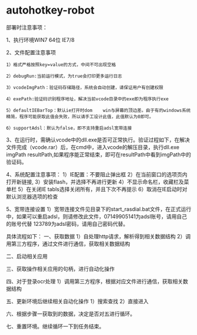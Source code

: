# autohotkey-robot
部署时注意事项：

1、执行环境WIN7 64位 IE7/8

2、文件配置注意事项

	1）格式严格按照key=value的方式，中间不可出现空格
	
	2）debugRun:当前运行模式，为true会打印更多运行日志
	
	3）vcodeImgPath：验证码存储路径，系统会自动创建，请保证用户有创建权限
	
	4）exePath:验证码识别程序地址，解决当前vcode目录中的exe即为程序执行exe
	
	5）defaultIEBarTop：默认ie打开时dom	win与屏幕的顶边差。由于有的windows系统精简，程序可能获取此值会失败，所以请手工设计此值，此值默认为0即可。
	
	6）supportAdsl：默认为false，即不支持重启adsl宽带连接

3、在运行时，需确认vcode中的dll.exe是否可正常执行。验证过程如下，在解决文件完成（vcode.rar）后，在cmd中，进入vcode的解压目录，执行dll.exe imgPath resultPath,如果程序能正常结束，即可在resultPath中看到imgPath中的验证码。

4、系统配置注意事项：
	1）IE配置：不要阻止弹出框
	2）在当前窗口的选项页内打开新链接,
	3）安装flash，并选择不再进行更新
	4）不显示命名栏，收藏栏及菜单栏
	5）在关闭IE tabls选择关闭所有，并且下次不再提示
	6）取消在IE启动时对默认浏览器选项的检查

5、宽带连接设置
	1）宽带连接文件见目录下的start_rasdial.bat文件，在正式运行中，如果可以重启adsl，则请修改此文件，07149905141为adsl账号，请用自己的账号代替 123789为adsl密码，请用自己密码代替。




具体流程如下：
一、获取数据
  1）自处理http请求，解析得到相关数据结构
  2）调用第三方程序，通过文件进行通信，获取相关数据结构

二、启动相关应用

三、获取操作相关应用的句柄，进行自动化操作

四、对于登录ocr处理
  1）调用第三方程序，根据对应文件进行通信，获取相关数据结构

五、更新环境后继续相关自动化操作
  1）搜索查找
  2）直接进入

六、根据步骤一获取到的数据，决定是否对五进行循环。

七、重置环境。继续循环一下到任务结束。

